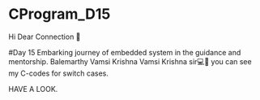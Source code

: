 # CProgram_D15

Hi Dear Connection 👋

#Day 15 Embarking journey of embedded system in the guidance and mentorship. Balemarthy Vamsi Krishna Vamsi Krishna sir💻📙 you can see my C-codes for switch cases.

HAVE A LOOK.
